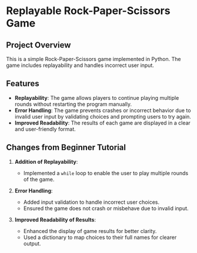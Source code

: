 # Replayable Rock-Paper-Scissors Game

## Project Overview

This is a simple Rock-Paper-Scissors game implemented in Python. The game includes replayability and handles incorrect user input.

## Features

- **Replayability**: The game allows players to continue playing multiple rounds without restarting the program manually.
- **Error Handling**: The game prevents crashes or incorrect behavior due to invalid user input by validating choices and prompting users to try again.
- **Improved Readability**: The results of each game are displayed in a clear and user-friendly format.

## Changes from Beginner Tutorial

1. **Addition of Replayability**:
   - Implemented a `while` loop to enable the user to play multiple rounds of the game.
   
2. **Error Handling**:
   - Added input validation to handle incorrect user choices.
   - Ensured the game does not crash or misbehave due to invalid input.
   
3. **Improved Readability of Results**:
   - Enhanced the display of game results for better clarity.
   - Used a dictionary to map choices to their full names for clearer output.
